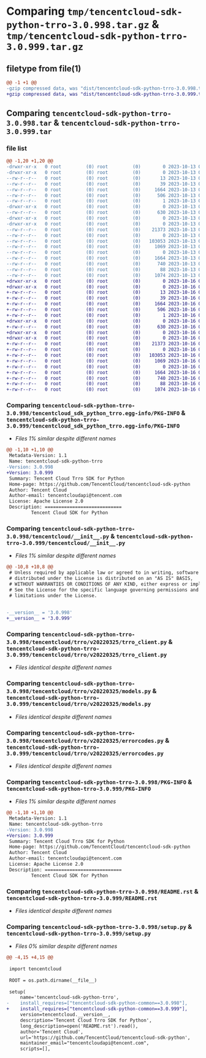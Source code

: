 # Comparing `tmp/tencentcloud-sdk-python-trro-3.0.998.tar.gz` & `tmp/tencentcloud-sdk-python-trro-3.0.999.tar.gz`

## filetype from file(1)

```diff
@@ -1 +1 @@
-gzip compressed data, was "dist/tencentcloud-sdk-python-trro-3.0.998.tar", last modified: Fri Oct 13 00:39:31 2023, max compression
+gzip compressed data, was "dist/tencentcloud-sdk-python-trro-3.0.999.tar", last modified: Mon Oct 16 00:38:35 2023, max compression
```

## Comparing `tencentcloud-sdk-python-trro-3.0.998.tar` & `tencentcloud-sdk-python-trro-3.0.999.tar`

### file list

```diff
@@ -1,20 +1,20 @@
-drwxr-xr-x   0 root         (0) root         (0)        0 2023-10-13 00:39:31.000000 tencentcloud-sdk-python-trro-3.0.998/
-drwxr-xr-x   0 root         (0) root         (0)        0 2023-10-13 00:39:31.000000 tencentcloud-sdk-python-trro-3.0.998/tencentcloud_sdk_python_trro.egg-info/
--rw-r--r--   0 root         (0) root         (0)       13 2023-10-13 00:39:31.000000 tencentcloud-sdk-python-trro-3.0.998/tencentcloud_sdk_python_trro.egg-info/top_level.txt
--rw-r--r--   0 root         (0) root         (0)       39 2023-10-13 00:39:31.000000 tencentcloud-sdk-python-trro-3.0.998/tencentcloud_sdk_python_trro.egg-info/requires.txt
--rw-r--r--   0 root         (0) root         (0)     1664 2023-10-13 00:39:31.000000 tencentcloud-sdk-python-trro-3.0.998/tencentcloud_sdk_python_trro.egg-info/PKG-INFO
--rw-r--r--   0 root         (0) root         (0)      506 2023-10-13 00:39:31.000000 tencentcloud-sdk-python-trro-3.0.998/tencentcloud_sdk_python_trro.egg-info/SOURCES.txt
--rw-r--r--   0 root         (0) root         (0)        1 2023-10-13 00:39:31.000000 tencentcloud-sdk-python-trro-3.0.998/tencentcloud_sdk_python_trro.egg-info/dependency_links.txt
-drwxr-xr-x   0 root         (0) root         (0)        0 2023-10-13 00:39:31.000000 tencentcloud-sdk-python-trro-3.0.998/tencentcloud/
--rw-r--r--   0 root         (0) root         (0)      630 2023-10-13 00:39:31.000000 tencentcloud-sdk-python-trro-3.0.998/tencentcloud/__init__.py
-drwxr-xr-x   0 root         (0) root         (0)        0 2023-10-13 00:39:31.000000 tencentcloud-sdk-python-trro-3.0.998/tencentcloud/trro/
-drwxr-xr-x   0 root         (0) root         (0)        0 2023-10-13 00:39:31.000000 tencentcloud-sdk-python-trro-3.0.998/tencentcloud/trro/v20220325/
--rw-r--r--   0 root         (0) root         (0)    21373 2023-10-13 00:39:31.000000 tencentcloud-sdk-python-trro-3.0.998/tencentcloud/trro/v20220325/trro_client.py
--rw-r--r--   0 root         (0) root         (0)        0 2023-10-13 00:39:31.000000 tencentcloud-sdk-python-trro-3.0.998/tencentcloud/trro/v20220325/__init__.py
--rw-r--r--   0 root         (0) root         (0)   103053 2023-10-13 00:39:31.000000 tencentcloud-sdk-python-trro-3.0.998/tencentcloud/trro/v20220325/models.py
--rw-r--r--   0 root         (0) root         (0)     1069 2023-10-13 00:39:31.000000 tencentcloud-sdk-python-trro-3.0.998/tencentcloud/trro/v20220325/errorcodes.py
--rw-r--r--   0 root         (0) root         (0)        0 2023-10-13 00:39:31.000000 tencentcloud-sdk-python-trro-3.0.998/tencentcloud/trro/__init__.py
--rw-r--r--   0 root         (0) root         (0)     1664 2023-10-13 00:39:31.000000 tencentcloud-sdk-python-trro-3.0.998/PKG-INFO
--rw-r--r--   0 root         (0) root         (0)      740 2023-10-13 00:39:31.000000 tencentcloud-sdk-python-trro-3.0.998/README.rst
--rw-r--r--   0 root         (0) root         (0)       88 2023-10-13 00:39:31.000000 tencentcloud-sdk-python-trro-3.0.998/setup.cfg
--rw-r--r--   0 root         (0) root         (0)     1074 2023-10-13 00:39:31.000000 tencentcloud-sdk-python-trro-3.0.998/setup.py
+drwxr-xr-x   0 root         (0) root         (0)        0 2023-10-16 00:38:35.000000 tencentcloud-sdk-python-trro-3.0.999/
+drwxr-xr-x   0 root         (0) root         (0)        0 2023-10-16 00:38:35.000000 tencentcloud-sdk-python-trro-3.0.999/tencentcloud_sdk_python_trro.egg-info/
+-rw-r--r--   0 root         (0) root         (0)       13 2023-10-16 00:38:35.000000 tencentcloud-sdk-python-trro-3.0.999/tencentcloud_sdk_python_trro.egg-info/top_level.txt
+-rw-r--r--   0 root         (0) root         (0)       39 2023-10-16 00:38:35.000000 tencentcloud-sdk-python-trro-3.0.999/tencentcloud_sdk_python_trro.egg-info/requires.txt
+-rw-r--r--   0 root         (0) root         (0)     1664 2023-10-16 00:38:35.000000 tencentcloud-sdk-python-trro-3.0.999/tencentcloud_sdk_python_trro.egg-info/PKG-INFO
+-rw-r--r--   0 root         (0) root         (0)      506 2023-10-16 00:38:35.000000 tencentcloud-sdk-python-trro-3.0.999/tencentcloud_sdk_python_trro.egg-info/SOURCES.txt
+-rw-r--r--   0 root         (0) root         (0)        1 2023-10-16 00:38:35.000000 tencentcloud-sdk-python-trro-3.0.999/tencentcloud_sdk_python_trro.egg-info/dependency_links.txt
+drwxr-xr-x   0 root         (0) root         (0)        0 2023-10-16 00:38:35.000000 tencentcloud-sdk-python-trro-3.0.999/tencentcloud/
+-rw-r--r--   0 root         (0) root         (0)      630 2023-10-16 00:38:35.000000 tencentcloud-sdk-python-trro-3.0.999/tencentcloud/__init__.py
+drwxr-xr-x   0 root         (0) root         (0)        0 2023-10-16 00:38:35.000000 tencentcloud-sdk-python-trro-3.0.999/tencentcloud/trro/
+drwxr-xr-x   0 root         (0) root         (0)        0 2023-10-16 00:38:35.000000 tencentcloud-sdk-python-trro-3.0.999/tencentcloud/trro/v20220325/
+-rw-r--r--   0 root         (0) root         (0)    21373 2023-10-16 00:38:35.000000 tencentcloud-sdk-python-trro-3.0.999/tencentcloud/trro/v20220325/trro_client.py
+-rw-r--r--   0 root         (0) root         (0)        0 2023-10-16 00:38:35.000000 tencentcloud-sdk-python-trro-3.0.999/tencentcloud/trro/v20220325/__init__.py
+-rw-r--r--   0 root         (0) root         (0)   103053 2023-10-16 00:38:35.000000 tencentcloud-sdk-python-trro-3.0.999/tencentcloud/trro/v20220325/models.py
+-rw-r--r--   0 root         (0) root         (0)     1069 2023-10-16 00:38:35.000000 tencentcloud-sdk-python-trro-3.0.999/tencentcloud/trro/v20220325/errorcodes.py
+-rw-r--r--   0 root         (0) root         (0)        0 2023-10-16 00:38:35.000000 tencentcloud-sdk-python-trro-3.0.999/tencentcloud/trro/__init__.py
+-rw-r--r--   0 root         (0) root         (0)     1664 2023-10-16 00:38:35.000000 tencentcloud-sdk-python-trro-3.0.999/PKG-INFO
+-rw-r--r--   0 root         (0) root         (0)      740 2023-10-16 00:38:35.000000 tencentcloud-sdk-python-trro-3.0.999/README.rst
+-rw-r--r--   0 root         (0) root         (0)       88 2023-10-16 00:38:35.000000 tencentcloud-sdk-python-trro-3.0.999/setup.cfg
+-rw-r--r--   0 root         (0) root         (0)     1074 2023-10-16 00:38:35.000000 tencentcloud-sdk-python-trro-3.0.999/setup.py
```

### Comparing `tencentcloud-sdk-python-trro-3.0.998/tencentcloud_sdk_python_trro.egg-info/PKG-INFO` & `tencentcloud-sdk-python-trro-3.0.999/tencentcloud_sdk_python_trro.egg-info/PKG-INFO`

 * *Files 1% similar despite different names*

```diff
@@ -1,10 +1,10 @@
 Metadata-Version: 1.1
 Name: tencentcloud-sdk-python-trro
-Version: 3.0.998
+Version: 3.0.999
 Summary: Tencent Cloud Trro SDK for Python
 Home-page: https://github.com/TencentCloud/tencentcloud-sdk-python
 Author: Tencent Cloud
 Author-email: tencentcloudapi@tencent.com
 License: Apache License 2.0
 Description: ============================
         Tencent Cloud SDK for Python
```

### Comparing `tencentcloud-sdk-python-trro-3.0.998/tencentcloud/__init__.py` & `tencentcloud-sdk-python-trro-3.0.999/tencentcloud/__init__.py`

 * *Files 1% similar despite different names*

```diff
@@ -10,8 +10,8 @@
 # Unless required by applicable law or agreed to in writing, software
 # distributed under the License is distributed on an "AS IS" BASIS,
 # WITHOUT WARRANTIES OR CONDITIONS OF ANY KIND, either express or implied.
 # See the License for the specific language governing permissions and
 # limitations under the License.
 
 
-__version__ = '3.0.998'
+__version__ = '3.0.999'
```

### Comparing `tencentcloud-sdk-python-trro-3.0.998/tencentcloud/trro/v20220325/trro_client.py` & `tencentcloud-sdk-python-trro-3.0.999/tencentcloud/trro/v20220325/trro_client.py`

 * *Files identical despite different names*

### Comparing `tencentcloud-sdk-python-trro-3.0.998/tencentcloud/trro/v20220325/models.py` & `tencentcloud-sdk-python-trro-3.0.999/tencentcloud/trro/v20220325/models.py`

 * *Files identical despite different names*

### Comparing `tencentcloud-sdk-python-trro-3.0.998/tencentcloud/trro/v20220325/errorcodes.py` & `tencentcloud-sdk-python-trro-3.0.999/tencentcloud/trro/v20220325/errorcodes.py`

 * *Files identical despite different names*

### Comparing `tencentcloud-sdk-python-trro-3.0.998/PKG-INFO` & `tencentcloud-sdk-python-trro-3.0.999/PKG-INFO`

 * *Files 1% similar despite different names*

```diff
@@ -1,10 +1,10 @@
 Metadata-Version: 1.1
 Name: tencentcloud-sdk-python-trro
-Version: 3.0.998
+Version: 3.0.999
 Summary: Tencent Cloud Trro SDK for Python
 Home-page: https://github.com/TencentCloud/tencentcloud-sdk-python
 Author: Tencent Cloud
 Author-email: tencentcloudapi@tencent.com
 License: Apache License 2.0
 Description: ============================
         Tencent Cloud SDK for Python
```

### Comparing `tencentcloud-sdk-python-trro-3.0.998/README.rst` & `tencentcloud-sdk-python-trro-3.0.999/README.rst`

 * *Files identical despite different names*

### Comparing `tencentcloud-sdk-python-trro-3.0.998/setup.py` & `tencentcloud-sdk-python-trro-3.0.999/setup.py`

 * *Files 0% similar despite different names*

```diff
@@ -4,15 +4,15 @@
 
 import tencentcloud
 
 ROOT = os.path.dirname(__file__)
 
 setup(
     name='tencentcloud-sdk-python-trro',
-    install_requires=["tencentcloud-sdk-python-common==3.0.998"],
+    install_requires=["tencentcloud-sdk-python-common==3.0.999"],
     version=tencentcloud.__version__,
     description='Tencent Cloud Trro SDK for Python',
     long_description=open('README.rst').read(),
     author='Tencent Cloud',
     url='https://github.com/TencentCloud/tencentcloud-sdk-python',
     maintainer_email="tencentcloudapi@tencent.com",
     scripts=[],
```

